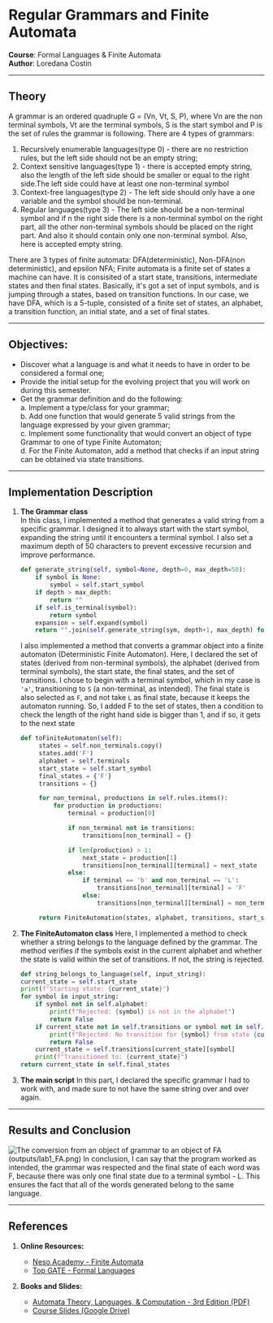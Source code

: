 # Regular Grammars and Finite Automata

**Course**: Formal Languages & Finite Automata  
**Author**: Loredana Costin

---

## Theory

A grammar is an ordered quadruple G = (Vn, Vt, S, P), where Vn are the non terminal symbols, Vt are the terminal symbols, S is the start symbol and P is the set of rules the grammar is following.
There are 4 types of grammars: 
1. Recursively enumerable languages(type 0) - there are no restriction rules, but the left side should not be an empty string;
2. Context sensitive languages(type 1) - there is accepted empty string, also the length of the left side should be smaller or equal to the right side.The left side could have at least one non-terminal symbol
3. Context-free languages(type 2) - The left side should only have a one variable and the symbol should be non-terminal. 
4. Regular languages(type 3) - The left side should be a non-terminal symbol and if n the right side there is a non-terminal symbol on the right part, all the other non-terminal symbols should be placed on the right part. And also it should contain only one non-terminal symbol. Also, here is accepted empty string.

There are 3 types of finite automata: DFA(deterministic), Non-DFA(non deterministic), and epsilon NFA;
Finite automata is a finite set of states a machine can have. It is consisited of a start state, transitions, intermediate states and  then final states. Basically, it's got a set of input symbols, and is jumping through a states, based on transition functions.
In our case, we have DFA, which is a 5-tuple, consisted of a finite set of states, an alphabet, a transition function, an initial state, and a set of final states. 

---

## Objectives:

- Discover what a language is and what it needs to have in order to be considered a formal one;
- Provide the initial setup for the evolving project that you will work on during this semester.
- Get the grammar definition and do the following:  
    a. Implement a type/class for your grammar;  
    b. Add one function that would generate 5 valid strings from the language expressed by your given grammar;  
    c. Implement some functionality that would convert an object of type Grammar to one of type Finite Automaton;  
    d. For the Finite Automaton, add a method that checks if an input string can be obtained via state transitions.

---

## Implementation Description

1. **The Grammar class**  
   In this class, I implemented a method that generates a valid string from a specific grammar. I designed it to always start with the start symbol, expanding the string until it encounters a terminal symbol. I also set a maximum depth of 50 characters to prevent excessive recursion and improve performance.

    ```python
    def generate_string(self, symbol=None, depth=0, max_depth=50):
        if symbol is None:
            symbol = self.start_symbol
        if depth > max_depth:
            return ""
        if self.is_terminal(symbol):
            return symbol
        expansion = self.expand(symbol)
        return "".join(self.generate_string(sym, depth+1, max_depth) for sym in expansion)
    ```

   I also implemented a method that converts a grammar object into a finite automaton (Deterministic Finite Automaton). Here, I declared the set of states (derived from non-terminal symbols), the alphabet (derived from terminal symbols), the start state, the final states, and the set of transitions. I chose to begin with a terminal symbol, which in my case is `'a'`, transitioning to `S` (a non-terminal, as intended). The final state is also selected as `F`, and not take  `L` as final state, because it  keeps the automaton running. So, I added F to the set of states, then a condition to check the length of the right hand side is bigger than 1, and if so, it gets to the next state

   ```python
   def toFiniteAutomaton(self):
        states = self.non_terminals.copy()
        states.add('F')  
        alphabet = self.terminals
        start_state = self.start_symbol
        final_states = {'F'}  
        transitions = {}

        for non_terminal, productions in self.rules.items():
            for production in productions:
                terminal = production[0]  

                if non_terminal not in transitions:
                    transitions[non_terminal] = {}

                if len(production) > 1:
                    next_state = production[1] 
                    transitions[non_terminal][terminal] = next_state
                else:
                    if terminal == 'b' and non_terminal == 'L':
                        transitions[non_terminal][terminal] = 'F'
                    else:
                        transitions[non_terminal][terminal] = non_terminal 

        return FiniteAutomation(states, alphabet, transitions, start_state, final_states)
    ```
2. **The FiniteAutomaton class**
    Here, I implemented a method to check whether a string belongs to the language defined by the grammar. The method verifies if the symbols exist in the current alphabet and whether the state is valid within the set of transitions. If not, the string is rejected.
    ```python
    def string_belongs_to_language(self, input_string):
    current_state = self.start_state
    print(f"Starting state: {current_state}")
    for symbol in input_string:
        if symbol not in self.alphabet:
            print(f"Rejected: {symbol} is not in the alphabet")
            return False
        if current_state not in self.transitions or symbol not in self.transitions[current_state]:
            print(f"Rejected: No transition for {symbol} from state {current_state}")
            return False
        current_state = self.transitions[current_state][symbol]
        print(f"Transitioned to: {current_state}")
    return current_state in self.final_states
    ```
3. **The main script**
    In this part, I declared the specific grammar I had to work with, and made sure to not have the same string over and over again.

---
## Results and Conclusion
![The conversion from an object of grammar to an object of FA](outputs/lab1_generated_strings.png)
(outputs/lab1_FA.png)
In conclusion, I can say that the program worked as intended, the grammar was respected and the final state of each word was F, because there was only one final state due to a terminal symbol - L. This ensures the fact that all of the words generated belong to the same language. 

---
## References  

1. **Online Resources:**  
   - [Neso Academy - Finite Automata](https://www.youtube.com/watch?v=62JAy4oH6lU&ab_channel=NesoAcademy)  
   - [Top GATE - Formal Languages](https://www.youtube.com/watch?v=VCx8lcsYjgA&list=PL4x4VD79Gu5rNbkj4QM_7F5U6BfLnCWoh&index=2&ab_channel=TopGATE)  

2. **Books and Slides:**  
   - [Automata Theory, Languages, & Computation - 3rd Edition (PDF)](https://mrce.in/ebooks/Automata%20Theory,%20Languages,%20&%20Computation%20Introduction%203rd%20Ed.pdf)  
   - [Course Slides (Google Drive)](https://drive.google.com/file/d/1rBGyzDN5eWMXTNeUxLxmKsf7tyhHt9Jk/view)  
